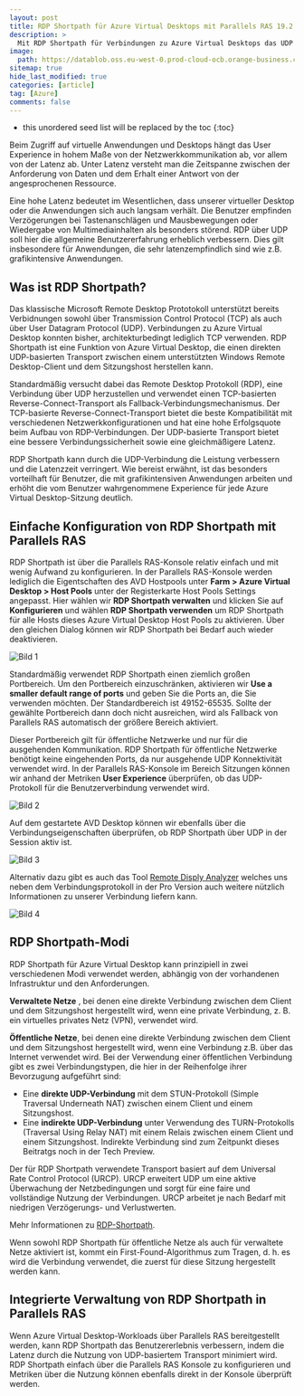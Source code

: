 ```yaml
---
layout: post
title: RDP Shortpath für Azure Virtual Desktops mit Parallels RAS 19.2
description: >
  Mit RDP Shortpath für Verbindungen zu Azure Virtual Desktops das UDP protokoll verwenden.
image: 
  path: https://datablob.oss.eu-west-0.prod-cloud-ocb.orange-business.com/images/rdp-shortpath-avd1920.png
sitemap: true
hide_last_modified: true
categories: [article]
tag: [Azure]
comments: false
---
```


* this unordered seed list will be replaced by the toc
{:toc}

Beim Zugriff auf virtuelle Anwendungen und Desktops hängt das User Experience in hohem Maße von der Netzwerkkommunikation ab, vor allem von der Latenz ab. Unter Latenz versteht man die Zeitspanne zwischen der Anforderung von Daten und dem Erhalt einer Antwort von der angesprochenen Ressource.

Eine hohe Latenz bedeutet im Wesentlichen, dass unserer virtueller Desktop oder die Anwendungen sich auch langsam verhält. Die Benutzer empfinden Verzögerungen bei Tastenanschlägen und Mausbewegungen oder Wiedergabe von Multimediainhalten als besonders störend.  RDP über UDP soll hier die allgemeine Benutzererfahrung erheblich verbessern. Dies gilt insbesondere für Anwendungen, die sehr latenzempfindlich sind wie z.B. grafikintensive Anwendungen. 

## Was ist RDP Shortpath?

Das klassische Microsoft Remote Desktop Prototokoll unterstützt bereits Verbidnungen sowohl über Transmission Control Protocol (TCP) als auch über User Datagram Protocol (UDP). Verbindungen zu Azure Virtual Desktop konnten bisher, architekturbedingt lediglich TCP verwenden. RDP Shortpath ist eine Funktion von Azure Virtual Desktop, die einen direkten UDP-basierten Transport zwischen einem unterstützten Windows Remote Desktop-Client und dem Sitzungshost herstellen kann. 

Standardmäßig versucht dabei das Remote Desktop Protokoll (RDP), eine Verbindung über UDP herzustellen und verwendet einen TCP-basierten Reverse-Connect-Transport als Fallback-Verbindungsmechanismus. Der TCP-basierte Reverse-Connect-Transport bietet die beste Kompatibilität mit verschiedenen Netzwerkkonfigurationen und hat eine hohe Erfolgsquote beim Aufbau von RDP-Verbindungen. Der UDP-basierte Transport bietet eine bessere Verbindungssicherheit sowie eine gleichmäßigere Latenz.

RDP Shortpath kann durch die UDP-Verbindung die Leistung verbessern und die Latenzzeit verringert. Wie bereist erwähnt, ist das besonders vorteilhaft für Benutzer, die mit grafikintensiven Anwendungen arbeiten und erhöht die vom Benutzer wahrgenommene Experience für jede Azure Virtual Desktop-Sitzung deutlich.

## Einfache Konfiguration von RDP Shortpath mit Parallels RAS

RDP Shortpath ist über die Parallels RAS-Konsole relativ einfach und mit wenig Aufwand zu konfigurieren. In der Parallels RAS-Konsole werden lediglich die Eigentschaften des AVD Hostpools unter **Farm > Azure Virtual Desktop > Host Pools**  unter der Registerkarte Host Pools Settings angepasst. Hier wählen wir **RDP Shortpath verwalten** und klicken Sie auf **Konfigurieren** und wählen **RDP Shortpath verwenden** um RDP Shortpath für alle Hosts dieses Azure Virtual Desktop Host Pools zu aktivieren. Über den gleichen Dialog können wir RDP Shortpath bei Bedarf auch wieder deaktivieren.

![Bild 1](https://datablob.oss.eu-west-0.prod-cloud-ocb.orange-business.com/images/AVD-RAS192-1.png)

Standardmäßig verwendet RDP Shortpath einen ziemlich großen Portbereich. Um den Portbereich einzuschränken, aktivieren wir **Use a smaller default range of ports** und geben Sie die Ports an, die Sie verwenden möchten. Der Standardbereich ist 49152-65535. Sollte der gewählte Portbereich dann doch nicht ausreichen, wird als Fallback von Parallels RAS automatisch der größere Bereich aktiviert.

Dieser Portbereich gilt für öffentliche Netzwerke und nur für die ausgehenden Kommunikation. RDP Shortpath für öffentliche Netzwerke benötigt keine eingehenden Ports, da nur ausgehende UDP Konnektivität verwendet wird. In der Parallels RAS-Konsole im Bereich Sitzungen können wir anhand der Metriken **User Experience** überprüfen, ob das UDP-Protokoll für die Benutzerverbindung verwendet wird.

![Bild 2](https://datablob.oss.eu-west-0.prod-cloud-ocb.orange-business.com/images/AVD-RAS192-2.png)

Auf dem gestartete AVD Desktop können wir ebenfalls über die Verbindungseigenschaften überprüfen, ob RDP Shortpath über UDP in der Session aktiv ist.

![Bild 3](https://datablob.oss.eu-west-0.prod-cloud-ocb.orange-business.com/images/AVD-RAS192-3.png)

Alternativ dazu gibt es auch das Tool [Remote Disply Analyzer](https://rdanalyzer.com/) welches uns neben dem Verbindungsprotokoll in der Pro Version auch weitere nützlich Informationen zu unserer Verbindung liefern kann.

![Bild 4](https://datablob.oss.eu-west-0.prod-cloud-ocb.orange-business.com/images/AVD-RAS192-4.png)

## RDP Shortpath-Modi

RDP Shortpath für Azure Virtual Desktop kann prinzipiell in zwei verschiedenen Modi verwendet werden, abhängig von der vorhandenen Infrastruktur und den Anforderungen.

**Verwaltete Netze** , bei denen eine direkte Verbindung zwischen dem Client und dem Sitzungshost hergestellt wird, wenn eine private Verbindung, z. B. ein virtuelles privates Netz (VPN), verwendet wird.

**Öffentliche Netze**, bei denen eine direkte Verbindung zwischen dem Client und dem Sitzungshost hergestellt wird, wenn eine Verbindung z.B. über das Internet verwendet wird. Bei der Verwendung einer öffentlichen Verbindung gibt es zwei Verbindungstypen, die hier in der Reihenfolge ihrer Bevorzugung aufgeführt sind:

* Eine **direkte UDP-Verbindung** mit dem STUN-Protokoll (Simple Traversal Underneath NAT) zwischen einem Client und einem Sitzungshost.
* Eine **indirekte UDP-Verbindung** unter Verwendung des TURN-Protokolls (Traversal Using Relay NAT) mit einem Relais zwischen einem Client und einem Sitzungshost. Indirekte Verbindung sind zum Zeitpunkt dieses Beitratgs noch in der Tech Preview.

Der für RDP Shortpath verwendete Transport basiert auf dem Universal Rate Control Protocol (URCP). URCP erweitert UDP um eine aktive Überwachung der Netzbedingungen und sorgt für eine faire und vollständige Nutzung der Verbindungen. URCP arbeitet je nach Bedarf mit niedrigen Verzögerungs- und Verlustwerten.

Mehr Informationen zu [RDP-Shortpath](https://learn.microsoft.com/en-us/azure/virtual-desktop/rdp-shortpath).

Wenn sowohl RDP Shortpath für öffentliche Netze als auch für verwaltete Netze aktiviert ist, kommt ein First-Found-Algorithmus zum Tragen, d. h. es wird die Verbindung verwendet, die zuerst für diese Sitzung hergestellt werden kann.

## Integrierte Verwaltung von RDP Shortpath in Parallels RAS

Wenn Azure Virtual Desktop-Workloads über Parallels RAS bereitgestellt werden, kann RDP Shortpath das Benutzererlebnis verbessern, indem die Latenz durch die Nutzung von UDP-basiertem Transport minimiert wird. RDP Shortpath einfach über die Parallels RAS Konsole zu konfigurieren und Metriken über die Nutzung können ebenfalls direkt in der Konsole überprüft werden.
